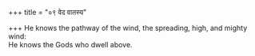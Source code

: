 +++
title = "०९ वेद वातस्य"

+++
He knows the pathway of the wind, the spreading, high, and mighty wind:  
     He knows the Gods who dwell above.